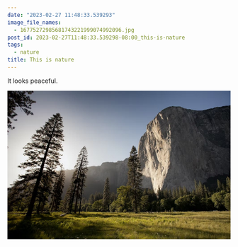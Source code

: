 ```yaml
---
date: "2023-02-27 11:48:33.539293"
image_file_names:
  - 16775272985681743221999074992096.jpg
post_id: 2023-02-27T11:48:33.539298-08:00_this-is-nature
tags:
  - nature
title: This is nature
---
```


It looks peaceful.

![](media/16775272985681743221999074992096.jpg)
